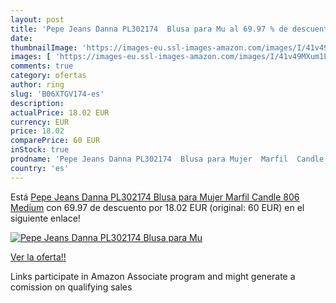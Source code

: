 ```yaml
---
layout: post
title: 'Pepe Jeans Danna PL302174  Blusa para Mu al 69.97 % de descuento'
date: 
thumbnailImage: 'https://images-eu.ssl-images-amazon.com/images/I/41v49MXum1L._SL200_.jpg'
images: [ 'https://images-eu.ssl-images-amazon.com/images/I/41v49MXum1L._SL200_.jpg' ]
comments: true
category: ofertas
author: ring
slug: 'B06XTGV174-es'
description:
actualPrice: 18.02 EUR
currency: EUR
price: 18.02
comparePrice: 60 EUR
inStock: true
prodname: 'Pepe Jeans Danna PL302174  Blusa para Mujer  Marfil  Candle 806  Medium'
country: 'es'
---
```


Está [Pepe Jeans Danna PL302174  Blusa para Mujer  Marfil  Candle 806  Medium](https://www.amazon.es/dp/B06XTGV174/?tag=tolees-21) con 69.97 de descuento por 18.02 EUR (original: 60 EUR) en el siguiente enlace!

[![Pepe Jeans Danna PL302174  Blusa para Mu](https://images-eu.ssl-images-amazon.com/images/I/41v49MXum1L._SL200_.jpg)](https://www.amazon.es/dp/B06XTGV174/?tag=tolees-21)

[Ver la oferta!!](https://www.amazon.es/dp/B06XTGV174/?tag=tolees-21)

Links participate in Amazon Associate program and might generate a comission on qualifying sales


